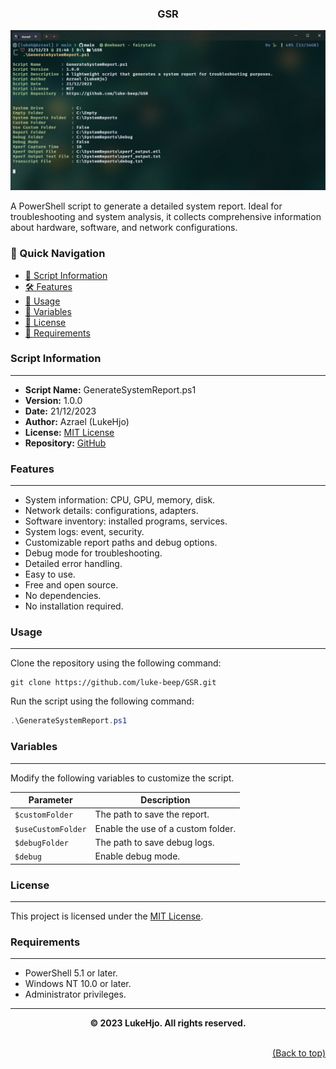 <h3 align="center" style="font-weight: bold;">GSR</h3>

![Product](assets/product.png)

A PowerShell script to generate a detailed system report. Ideal for troubleshooting and system analysis, it collects comprehensive information about hardware, software, and network configurations.

### 🚀 Quick Navigation

- [💾 Script Information](#script-information)
- [🛠️ Features](#features)
- [🧠 Usage](#usage)
- [🧰 Variables](#variables)
- [📖 License](#license)
- [📝 Requirements](#requirements)

### Script Information

---

- **Script Name:** GenerateSystemReport.ps1
- **Version:** 1.0.0
- **Date:** 21/12/2023
- **Author:** Azrael (LukeHjo)
- **License:** [MIT License](https://github.com/luke-beep/GSR/blob/main/LICENSE)
- **Repository:** [GitHub](https://github.com/luke-beep/GSR)

### Features

---

- System information: CPU, GPU, memory, disk.
- Network details: configurations, adapters.
- Software inventory: installed programs, services.
- System logs: event, security.
- Customizable report paths and debug options.
- Debug mode for troubleshooting.
- Detailed error handling.
- Easy to use.
- Free and open source.
- No dependencies.
- No installation required.

### Usage

---

Clone the repository using the following command:

```shell
git clone https://github.com/luke-beep/GSR.git
```

Run the script using the following command:

```powershell
.\GenerateSystemReport.ps1
```

### Variables

---

Modify the following variables to customize the script.

| Parameter | Description |
| --- | --- |
| `$customFolder` | The path to save the report. |
| `$useCustomFolder` | Enable the use of a custom folder. |
| `$debugFolder` | The path to save debug logs. |
| `$debug` | Enable debug mode. |

### License

---

This project is licensed under the [MIT License](https://github.com/luke-beep/GSR/blob/main/LICENSE).

### Requirements

---

- PowerShell 5.1 or later.
- Windows NT 10.0 or later.
- Administrator privileges.

---

**<div align="center" id="footer">© 2023 LukeHjo. All rights reserved. <div>**
<br>
<div align="right"><a href="#">(Back to top)</a></div>
